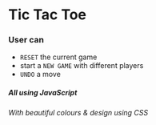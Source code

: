# Tic Tac Toe

### User can 
- ```RESET``` the current game
- start a ```NEW GAME``` with different players
- ```UNDO``` a move

##### All using JavaScript
###### With beautiful colours & design using CSS